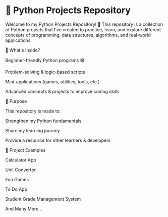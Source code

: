 # 🐍 Python Projects Repository

Welcome to my Python Projects Repository! 🚀
This repository is a collection of Python projects that I’ve created to practice, learn, and explore different concepts of programming, data structures, algorithms, and real-world applications.

📌 What's Inside?

Beginner-friendly Python programs 🟢

Problem-solving & logic-based scripts

Mini-applications (games, utilities, tools, etc.)

Advanced concepts & projects to improve coding skills

🎯 Purpose

This repository is made to:

Strengthen my Python fundamentals

Share my learning journey

Provide a resource for other learners & developers

📂 Project Examples

Calculator App

Unit Converter

Fun Games

To Do App

Student Grade Management System

And Many More... 
